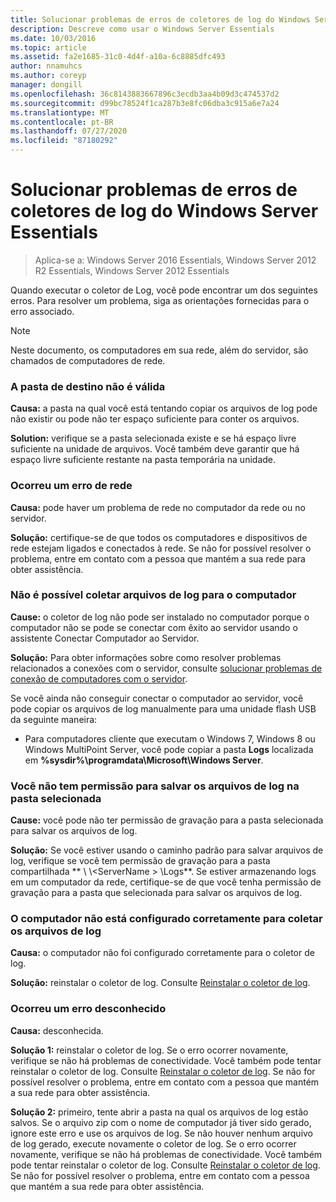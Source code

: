 ```yaml
---
title: Solucionar problemas de erros de coletores de log do Windows Server Essentials
description: Descreve como usar o Windows Server Essentials
ms.date: 10/03/2016
ms.topic: article
ms.assetid: fa2e1685-31c0-4d4f-a10a-6c8885dfc493
author: nnamuhcs
ms.author: coreyp
manager: dongill
ms.openlocfilehash: 36c8143883667896c3ecdb3aa4b09d3c474537d2
ms.sourcegitcommit: d99bc78524f1ca287b3e8fc06dba3c915a6e7a24
ms.translationtype: MT
ms.contentlocale: pt-BR
ms.lasthandoff: 07/27/2020
ms.locfileid: "87180292"
---
```

# <a name="troubleshoot-windows-server-essentials-log-collector-errors"></a>Solucionar problemas de erros de coletores de log do Windows Server Essentials

>Aplica-se a: Windows Server 2016 Essentials, Windows Server 2012 R2 Essentials, Windows Server 2012 Essentials

Quando executar o coletor de Log, você pode encontrar um dos seguintes erros. Para resolver um problema, siga as orientações fornecidas para o erro associado.

> [!NOTE]
> Neste documento, os computadores em sua rede, além do servidor, são chamados de computadores de rede.

###  <a name="the-destination-folder-is-not-valid"></a><a name="BKMK_TheDestinationFolderIsNotValid"></a>A pasta de destino não é válida
 **Causa:** a pasta na qual você está tentando copiar os arquivos de log pode não existir ou pode não ter espaço suficiente para conter os arquivos.

 **Solution:** verifique se a pasta selecionada existe e se há espaço livre suficiente na unidade de arquivos. Você também deve garantir que há espaço livre suficiente restante na pasta temporária na unidade.

###  <a name="a-network-error-has-occurred"></a><a name="BKMK_ANetworkErrorHasOccurred"></a>Ocorreu um erro de rede
 **Causa:** pode haver um problema de rede no computador da rede ou no servidor.

 **Solução:** certifique-se de que todos os computadores e dispositivos de rede estejam ligados e conectados à rede. Se não for possível resolver o problema, entre em contato com a pessoa que mantém a sua rede para obter assistência.

###  <a name="cannot-collect-log-files-for-the-computer"></a><a name="BKMK_CannotCollectLogFiles"></a>Não é possível coletar arquivos de log para o computador
 **Cause:** o coletor de log não pode ser instalado no computador porque o computador não se pode se conectar com êxito ao servidor usando o assistente Conectar Computador ao Servidor.

 **Solução:** Para obter informações sobre como resolver problemas relacionados a conexões com o servidor, consulte [solucionar problemas de conexão de computadores com o servidor](https://go.microsoft.com/fwlink/p/?LinkID=241492).

 Se você ainda não conseguir conectar o computador ao servidor, você pode copiar os arquivos de log manualmente para uma unidade flash USB da seguinte maneira:

-   Para computadores cliente que executam o Windows 7, Windows 8 ou Windows MultiPoint Server, você pode copiar a pasta **Logs** localizada em **%sysdir%\programdata\Microsoft\Windows Server**.

###  <a name="you-do-not-have-permission-to-save-the-log-files-to-the-selected-folder"></a><a name="BKMK_YouDoNotHavePermission"></a>Você não tem permissão para salvar os arquivos de log na pasta selecionada
 **Cause:** você pode não ter permissão de gravação para a pasta selecionada para salvar os arquivos de log.

 **Solução:** Se você estiver usando o caminho padrão para salvar arquivos de log, verifique se você tem permissão de gravação para a pasta compartilhada ** \\ \\<ServerName \> \Logs**. Se estiver armazenando logs em um computador da rede, certifique-se de que você tenha permissão de gravação para a pasta que selecionada para salvar os arquivos de log.

###  <a name="the-computer-is-not-configured-properly-to-collect-the-log-files"></a><a name="BKMK_TheComputerIsNotConfiguredProperly"></a>O computador não está configurado corretamente para coletar os arquivos de log
 **Causa:** o computador não foi configurado corretamente para o coletor de log.

 **Solução:** reinstalar o coletor de log. Consulte [Reinstalar o coletor de log](Install-the-Windows-Server-Essentials-Log-Collector.md#BKMK_Reinstall).

###  <a name="an-unknown-error-occurred"></a><a name="BKMK_AnUnknownErrorOccurred"></a>Ocorreu um erro desconhecido
 **Causa:** desconhecida.

 **Solução 1:** reinstalar o coletor de log. Se o erro ocorrer novamente, verifique se não há problemas de conectividade. Você também pode tentar reinstalar o coletor de log. Consulte [Reinstalar o coletor de log](Install-the-Windows-Server-Essentials-Log-Collector.md#BKMK_Reinstall). Se não for possível resolver o problema, entre em contato com a pessoa que mantém a sua rede para obter assistência.

 **Solução 2:** primeiro, tente abrir a pasta na qual os arquivos de log estão salvos. Se o arquivo zip com o nome de computador já tiver sido gerado, ignore este erro e use os arquivos de log. Se não houver nenhum arquivo de log gerado, execute novamente o coletor de log. Se o erro ocorrer novamente, verifique se não há problemas de conectividade. Você também pode tentar reinstalar o coletor de log. Consulte [Reinstalar o coletor de log](Install-the-Windows-Server-Essentials-Log-Collector.md#BKMK_Reinstall). Se não for possível resolver o problema, entre em contato com a pessoa que mantém a sua rede para obter assistência.